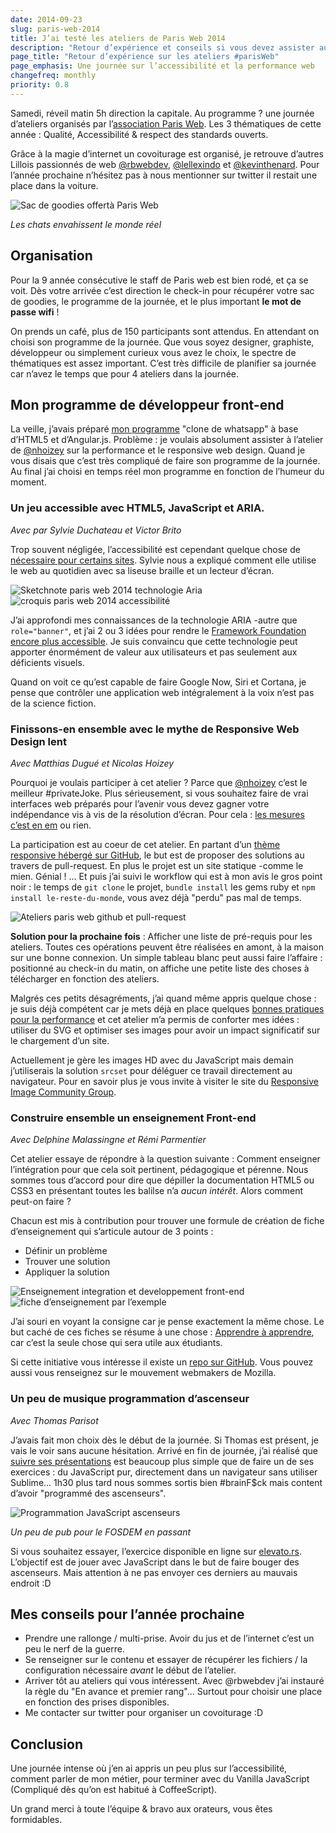 ```yaml
---
date: 2014-09-23
slug: paris-web-2014
title: J’ai testé les ateliers de Paris Web 2014
description: "Retour d’expérience et conseils si vous devez assister aux ateliers Paris Web."
page_title: "Retour d’expérience sur les ateliers #parisWeb"
page_emphasis: Une journée sur l’accessibilité et la performance web
changefreq: monthly
priority: 0.8
---
```



Samedi, réveil matin 5h direction la capitale. Au programme ? une journée d’ateliers organisés par l’[association Paris Web](http://www.paris-web.fr/). Les 3 thématiques de cette année : Qualité, Accessibilité & respect des standards ouverts.

Grâce à la magie d’internet un covoiturage est organisé, je retrouve d’autres Lillois passionnés de web [@rbwebdev](https://twitter.com/rbwebdev), [@lellexindo](https://twitter.com/) et [@kevinthenard](https://twitter.com/kevinthenard).
Pour l’année prochaine n’hésitez pas à nous mentionner sur twitter il restait une place dans la voiture.

![Sac de goodies offertà Paris Web](https://farm6.staticflickr.com/5604/15398845649_d839082ec4.jpg)

_Les chats envahissent le monde réel_

## Organisation

Pour la 9 année consécutive le staff de Paris web est bien rodé, et ça se voit. Dès votre arrivée c’est direction le check-in pour récupérer votre sac de goodies, le programme de la journée, et le plus important __le mot de passe wifi__ !

On prends un café, plus de 150 participants sont attendus. En attendant on choisi son programme de la journée. Que vous soyez designer, graphiste, développeur ou simplement curieux vous avez le choix, le spectre de thématiques est assez important. C’est très difficile de planifier sa journée car n’avez le temps que pour 4 ateliers dans la journée.

## Mon programme de développeur front-end

La veille, j’avais préparé [mon programme](http://www.paris-web.fr/2014/ateliers/) "clone de whatsapp" à base d’HTML5 et d’Angular.js. Problème : je voulais absolument assister à l’atelier de [@nhoizey](https://twitter.com/nhoizey) sur la performance et le responsive web design. Quand je vous disais que c’est très compliqué de faire son programme de la journée. Au final j’ai choisi en temps réel mon programme en fonction de l’humeur du moment.

### Un jeu accessible avec HTML5, JavaScript et ARIA.

_Avec par Sylvie Duchateau et Victor Brito_

Trop souvent négligée, l’accessibilité est cependant quelque chose de [nécessaire pour certains sites](https://www.gov.uk/). Sylvie nous a expliqué comment elle utilise le web au quotidien avec sa liseuse braille et un lecteur d’écran.

![Sketchnote paris web 2014 technologie Aria](https://farm6.staticflickr.com/5611/15399410379_d142c49c29.jpg)
![croquis paris web 2014 accessibilité](https://farm6.staticflickr.com/5616/15400014087_db3b89418a.jpg)

J’ai approfondi mes connaissances de la technologie ARIA -autre que `role="banner"`, et j’ai 2 ou 3 idées pour rendre le [Framework Foundation encore plus accessible](http://zurb.com/article/1337/foundation-now-helps-you-build-accessible). Je suis convaincu que cette technologie peut apporter énormément de valeur aux utilisateurs et pas seulement aux déficients visuels.

Quand on voit ce qu’est capable de faire Google Now, Siri et Cortana, je pense que contrôler une application web intégralement à la voix n’est pas de la science fiction.

### Finissons-en ensemble avec le mythe de Responsive Web Design lent

_Avec Matthias Dugué et Nicolas Hoizey_

Pourquoi je voulais participer à cet atelier ? Parce que [@nhoizey](https://twitter.com/nhoizey) c’est le meilleur #privateJoke. Plus sérieusement, si vous souhaitez faire de vrai interfaces web préparés pour l’avenir vous devez gagner votre indépendance vis à vis de la résolution d’écran. Pour cela : [les mesures c’est en em](http://vimeo.com/79204119) ou rien.

La participation est au coeur de cet atelier. En partant d’un [thème responsive hébergé sur GitHub](https://github.com/m4dz/prwd-workshop), le but est de proposer des solutions au travers de pull-request. En plus le projet est un site statique -comme le mien. Génial ! ... Et puis j’ai suivi le workflow qui est à mon avis le gros point noir : le temps de `git clone` le projet, `bundle install` les gems ruby et `npm install le-reste-du-monde`, vous avez déjà "perdu" pas mal de temps.

![Ateliers paris web github et pull-request](https://farm4.staticflickr.com/3949/15399361878_585fb607e6.jpg)

__Solution pour la prochaine fois__ : Afficher une liste de pré-requis pour les ateliers. Toutes ces opérations peuvent être réalisées en amont, à la maison sur une bonne connexion. Un simple tableau blanc peut aussi faire l’affaire : positionné au check-in du matin, on affiche une petite liste des choses à télécharger en fonction des ateliers.

Malgrés ces petits désagréments, j’ai quand même appris quelque chose : je suis déjà compétent car je mets déjà en place quelques [bonnes pratiques pour la performance](/blog/site-obese.html) et cet atelier m’a permis de conforter mes idées : utiliser du SVG et optimiser ses images pour avoir un impact significatif sur le chargement d’un site.

Actuellement je gère les images HD avec du JavaScript mais demain j’utiliserais la solution `srcset` pour déléguer ce travail directement au navigateur. Pour en savoir plus je vous invite à visiter le site du [Responsive Image Community Group](http://responsiveimages.org/).

### Construire ensemble un enseignement Front-end

_Avec Delphine Malassingne et Rémi Parmentier_

Cet atelier essaye de répondre à la question suivante : Comment enseigner l’intégration pour que cela soit pertinent, pédagogique et pérenne. Nous sommes tous d’accord pour dire que dépiller la documentation HTML5 ou CSS3 en présentant toutes les balilse n’a _aucun intérêt_. Alors comment peut-on faire ?

Chacun est mis à contribution pour trouver une formule de création de fiche d’enseignement qui s’articule autour de 3 points :

- Définir un problème
- Trouver une solution
- Appliquer la solution

![Enseignement integration et developpement front-end](https://farm6.staticflickr.com/5607/15399354038_f2f5637a43.jpg)
![fiche d’enseignement par l’exemple](https://farm6.staticflickr.com/5597/15561789456_28ddb1165a.jpg)

J’ai souri en voyant la consigne car je pense exactement la même chose. Le but caché de ces fiches se résume à une chose : [Apprendre à apprendre](http://davidl.fr/cv.html), car c’est la seule chose qui sera utile aux étudiants.

Si cette initiative vous intéresse il existe un [repo sur GitHub](https://github.com/hteumeuleu/enseigner). Vous pouvez aussi vous renseignez sur le mouvement webmakers de Mozilla.

### Un peu de musique programmation d’ascenseur

_Avec Thomas Parisot_

J’avais fait mon choix dès le début de la journée. Si Thomas est présent, je vais le voir sans aucune hésitation. Arrivé en fin de journée, j’ai réalisé que [suivre ses présentations](https://oncletom.io/talks/) est beaucoup plus simple que de faire un de ses exercices : du JavaScript pur, directement dans un navigateur sans utiliser Sublime... 1h30 plus tard nous sommes sortis bien #brainF$ck mais content d’avoir "programmé des ascenseurs".

![Programmation JavaScript ascenseurs](https://farm4.staticflickr.com/3934/15404565540_7b3fa7315b.jpg)

_Un peu de pub pour le FOSDEM en passant_

Si vous souhaitez essayer, l’exercice disponible en ligne sur [elevato.rs](http://elevato.rs). L’objectif est de jouer avec JavaScript dans le but de faire bouger des ascenseurs. Mais attention à ne pas envoyer ces derniers au mauvais endroit :D

## Mes conseils pour l’année prochaine

- Prendre une rallonge / multi-prise. Avoir du jus et de l’internet c’est un peu le nerf de la guerre.
- Se renseigner sur le contenu et essayer de récupérer les fichiers / la configuration nécessaire _avant_ le début de l’atelier.
- Arriver tôt au ateliers qui vous intéressent. Avec @rbwebdev j’ai instauré la règle du "En avance et premier rang"... Surtout pour choisir une place en fonction des prises disponibles.
- Me contacter sur twitter pour organiser un covoiturage :D

## Conclusion

Une journée intense où j’en ai appris un peu plus sur l’accessibilité, comment parler de mon métier, pour terminer avec du Vanilla JavaScript (Compliqué dès qu’on est habitué à CoffeeScript).

Un grand merci à toute l’équipe & bravo aux orateurs, vous êtes formidables.

